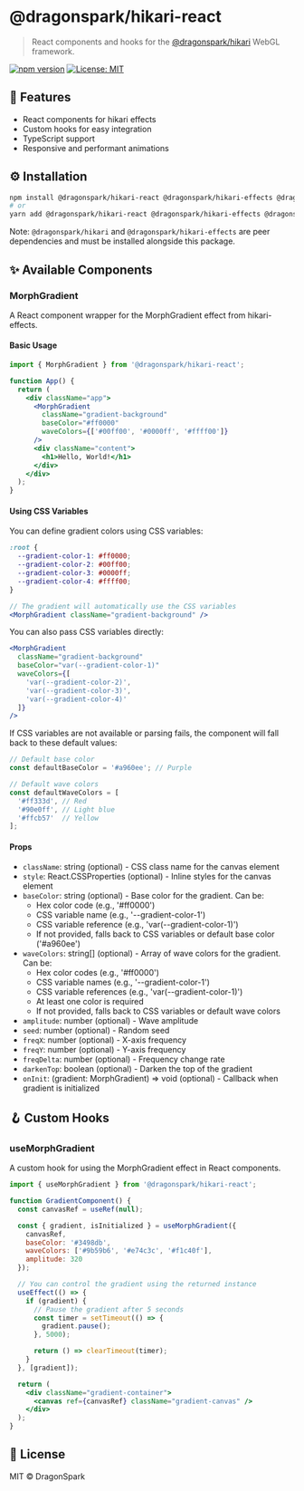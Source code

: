 # @dragonspark/hikari-react

> React components and hooks for the [@dragonspark/hikari](https://www.npmjs.com/package/@dragonspark/hikari) WebGL framework.

[![npm version](https://img.shields.io/npm/v/@dragonspark/hikari-react.svg?style=for-the-badge)](https://www.npmjs.com/package/@dragonspark/hikari-react)
[![License: MIT](https://img.shields.io/badge/License-MIT-blue.svg?style=for-the-badge)](https://opensource.org/licenses/MIT)

## 🧩 Features

- React components for hikari effects
- Custom hooks for easy integration
- TypeScript support
- Responsive and performant animations

## ⚙️ Installation

```bash
npm install @dragonspark/hikari-react @dragonspark/hikari-effects @dragonspark/hikari
# or
yarn add @dragonspark/hikari-react @dragonspark/hikari-effects @dragonspark/hikari
```

Note: `@dragonspark/hikari` and `@dragonspark/hikari-effects` are peer dependencies and must be installed alongside this package.

## ✨ Available Components

### MorphGradient

A React component wrapper for the MorphGradient effect from hikari-effects.

#### Basic Usage

```jsx
import { MorphGradient } from '@dragonspark/hikari-react';

function App() {
  return (
    <div className="app">
      <MorphGradient 
        className="gradient-background"
        baseColor="#ff0000"
        waveColors={['#00ff00', '#0000ff', '#ffff00']}
      />
      <div className="content">
        <h1>Hello, World!</h1>
      </div>
    </div>
  );
}
```

#### Using CSS Variables

You can define gradient colors using CSS variables:

```css
:root {
  --gradient-color-1: #ff0000;
  --gradient-color-2: #00ff00;
  --gradient-color-3: #0000ff;
  --gradient-color-4: #ffff00;
}
```

```jsx
// The gradient will automatically use the CSS variables
<MorphGradient className="gradient-background" />
```

You can also pass CSS variables directly:

```jsx
<MorphGradient 
  className="gradient-background"
  baseColor="var(--gradient-color-1)"
  waveColors={[
    'var(--gradient-color-2)',
    'var(--gradient-color-3)',
    'var(--gradient-color-4)'
  ]}
/>
```

If CSS variables are not available or parsing fails, the component will fall back to these default values:

```javascript
// Default base color
const defaultBaseColor = '#a960ee'; // Purple

// Default wave colors
const defaultWaveColors = [
  '#ff333d', // Red
  '#90e0ff', // Light blue
  '#ffcb57'  // Yellow
];
```

#### Props

- `className`: string (optional) - CSS class name for the canvas element
- `style`: React.CSSProperties (optional) - Inline styles for the canvas element
- `baseColor`: string (optional) - Base color for the gradient. Can be:
  - Hex color code (e.g., '#ff0000')
  - CSS variable name (e.g., '--gradient-color-1')
  - CSS variable reference (e.g., 'var(--gradient-color-1)')
  - If not provided, falls back to CSS variables or default base color ('#a960ee')
- `waveColors`: string[] (optional) - Array of wave colors for the gradient. Can be:
  - Hex color codes (e.g., '#ff0000')
  - CSS variable names (e.g., '--gradient-color-1')
  - CSS variable references (e.g., 'var(--gradient-color-1)')
  - At least one color is required
  - If not provided, falls back to CSS variables or default wave colors
- `amplitude`: number (optional) - Wave amplitude
- `seed`: number (optional) - Random seed
- `freqX`: number (optional) - X-axis frequency
- `freqY`: number (optional) - Y-axis frequency
- `freqDelta`: number (optional) - Frequency change rate
- `darkenTop`: boolean (optional) - Darken the top of the gradient
- `onInit`: (gradient: MorphGradient) => void (optional) - Callback when gradient is initialized

## 🪝 Custom Hooks

### useMorphGradient

A custom hook for using the MorphGradient effect in React components.

```jsx
import { useMorphGradient } from '@dragonspark/hikari-react';

function GradientComponent() {
  const canvasRef = useRef(null);

  const { gradient, isInitialized } = useMorphGradient({
    canvasRef,
    baseColor: '#3498db',
    waveColors: ['#9b59b6', '#e74c3c', '#f1c40f'],
    amplitude: 320
  });

  // You can control the gradient using the returned instance
  useEffect(() => {
    if (gradient) {
      // Pause the gradient after 5 seconds
      const timer = setTimeout(() => {
        gradient.pause();
      }, 5000);

      return () => clearTimeout(timer);
    }
  }, [gradient]);

  return (
    <div className="gradient-container">
      <canvas ref={canvasRef} className="gradient-canvas" />
    </div>
  );
}
```

## 📝 License

MIT © DragonSpark
